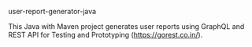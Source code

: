 user-report-generator-java

This Java with Maven project generates user reports using GraphQL and REST API for Testing and Prototyping (https://gorest.co.in/).
